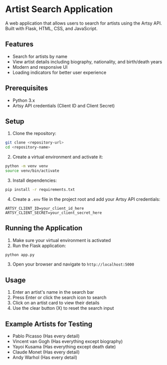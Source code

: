 # Artist Search Application

A web application that allows users to search for artists using the Artsy API. Built with Flask, HTML, CSS, and JavaScript.

## Features

- Search for artists by name
- View artist details including biography, nationality, and birth/death years
- Modern and responsive UI
- Loading indicators for better user experience

## Prerequisites

- Python 3.x
- Artsy API credentials (Client ID and Client Secret)

## Setup

1. Clone the repository:
```bash
git clone <repository-url>
cd <repository-name>
```

2. Create a virtual environment and activate it:
```bash
python -m venv venv
source venv/bin/activate 
```

3. Install dependencies:
```bash
pip install -r requirements.txt
```

4. Create a `.env` file in the project root and add your Artsy API credentials:
```
ARTSY_CLIENT_ID=your_client_id_here
ARTSY_CLIENT_SECRET=your_client_secret_here
```

## Running the Application

1. Make sure your virtual environment is activated
2. Run the Flask application:
```bash
python app.py
```
3. Open your browser and navigate to `http://localhost:5000`

## Usage

1. Enter an artist's name in the search bar
2. Press Enter or click the search icon to search
3. Click on an artist card to view their details
4. Use the clear button (X) to reset the search input

## Example Artists for Testing

- Pablo Picasso (Has every detail)
- Vincent van Gogh (Has everything except biography)
- Yayoi Kusama (Has everything except death date)
- Claude Monet (Has every detail)
- Andy Warhol (Has every detail) 